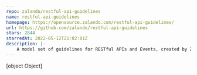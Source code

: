 ```yaml
---
repo: zalando/restful-api-guidelines
name: restful-api-guidelines
homepage: https://opensource.zalando.com/restful-api-guidelines/
url: https://github.com/zalando/restful-api-guidelines
stars: 2844
starredAt: 2022-05-12T21:02:01Z
description: |-
    A model set of guidelines for RESTful APIs and Events, created by Zalando
---
```


[object Object]
